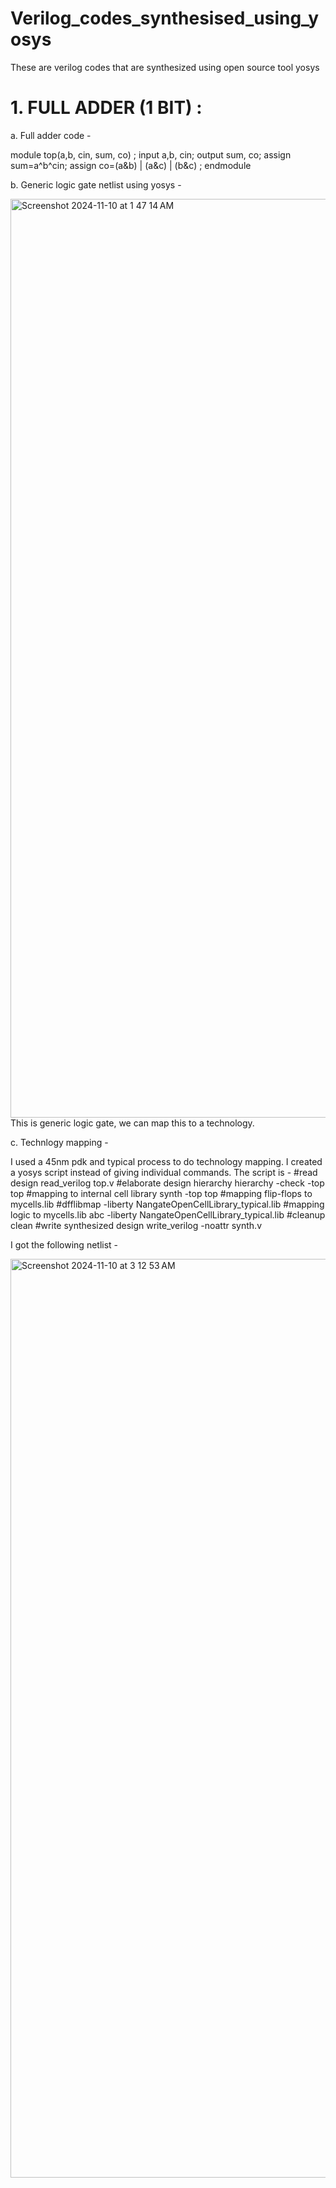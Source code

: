 # Verilog_codes_synthesised_using_yosys
These are verilog codes that are synthesized using open source tool yosys


# 1. FULL ADDER (1 BIT) :
   
   
a. Full adder code -
   
module top(a,b, cin, sum, co) ;
input a,b, cin;
output sum, co;
assign sum=a^b^cin;
assign co=(a&b) | (a&c) | (b&c) ;
endmodule

b. Generic logic gate netlist using yosys - 

<img width="1470" alt="Screenshot 2024-11-10 at 1 47 14 AM" src="https://github.com/user-attachments/assets/731341ac-6bba-4c05-b617-81865203f821">
This is generic logic gate, we can map this to a technology. 
&nbsp;&nbsp;&nbsp;&nbsp;

c. Technlogy mapping - 

I used a 45nm pdk and typical process to do technology mapping. 
I created a yosys script instead of giving individual commands. The script is -
 #read design
read_verilog top.v
#elaborate design hierarchy
hierarchy -check -top top
#mapping to internal cell library
synth -top top
#mapping flip-flops to mycells.lib
#dfflibmap -liberty NangateOpenCellLibrary_typical.lib
#mapping logic to mycells.lib
abc -liberty NangateOpenCellLibrary_typical.lib
#cleanup
clean
#write synthesized design
write_verilog -noattr synth.v

I got the following netlist - 

<img width="1470" alt="Screenshot 2024-11-10 at 3 12 53 AM" src="https://github.com/user-attachments/assets/407682e9-d489-475e-a390-94cd7820347e">






  
